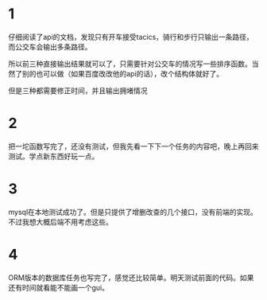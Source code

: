 # 1

仔细阅读了api的文档，发现只有开车接受tacics，骑行和步行只输出一条路径，而公交车会输出多条路径。

所以前三种直接输出结果就可以了，只需要针对公交车的情况写一些排序函数。当然了别的也可以做（如果百度改改他的api的话），改个结构体就好了。

但是三种都需要修正时间，并且输出拥堵情况

# 2

把一坨函数写完了，还没有测试，但我先看一下下一个任务的内容吧，晚上再回来测试。学点新东西好玩一点。

# 3

mysql在本地测试成功了。但是只提供了增删改查的几个接口，没有前端的实现。不过我想大概后端不用考虑这些。

# 4

ORM版本的数据库任务也写完了，感觉还比较简单。明天测试前面的代码。如果还有时间就看能不能画一个gui。